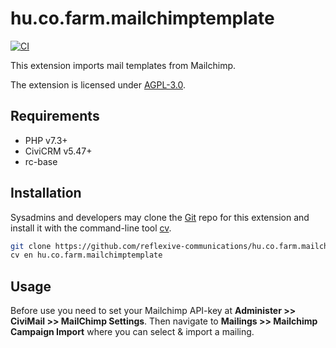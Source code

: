# hu.co.farm.mailchimptemplate

[![CI](https://github.com/reflexive-communications/hu.co.farm.mailchimptemplate/actions/workflows/main.yml/badge.svg)](https://github.com/reflexive-communications/hu.co.farm.mailchimptemplate/actions/workflows/main.yml)

This extension imports mail templates from Mailchimp.

The extension is licensed under [AGPL-3.0](LICENSE.txt).

## Requirements

-   PHP v7.3+
-   CiviCRM v5.47+
-   rc-base

## Installation

Sysadmins and developers may clone the [Git](https://en.wikipedia.org/wiki/Git) repo for this extension and
install it with the command-line tool [cv](https://github.com/civicrm/cv).

```bash
git clone https://github.com/reflexive-communications/hu.co.farm.mailchimptemplate.git
cv en hu.co.farm.mailchimptemplate
```

## Usage

Before use you need to set your Mailchimp API-key at **Administer >> CiviMail >> MailChimp Settings**.
Then navigate to **Mailings >> Mailchimp Campaign Import** where you can select & import a mailing.

